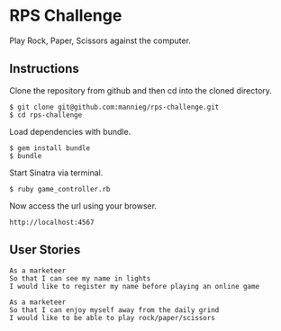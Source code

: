 # RPS Challenge
Play Rock, Paper, Scissors against the computer.

## Instructions
Clone the repository from github and then cd into the cloned directory.
```
$ git clone git@github.com:mannieg/rps-challenge.git
$ cd rps-challenge
```

Load dependencies with bundle.
```
$ gem install bundle
$ bundle
```
Start Sinatra via terminal.
```
$ ruby game_controller.rb
```
Now access the url using your browser.
```
http://localhost:4567
```

## User Stories

```
As a marketeer
So that I can see my name in lights
I would like to register my name before playing an online game

As a marketeer
So that I can enjoy myself away from the daily grind
I would like to be able to play rock/paper/scissors
```
